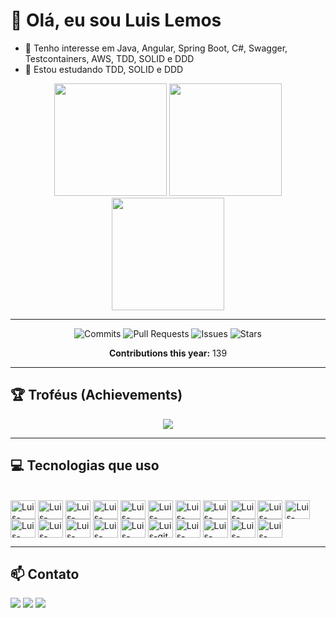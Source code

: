 # 👋 Olá, eu sou Luis Lemos
- 👀 Tenho interesse em Java, Angular, Spring Boot, C#, Swagger, Testcontainers, AWS, TDD, SOLID e DDD
- 🌱 Estou estudando TDD, SOLID e DDD

<div align="center">
  <!-- Estatísticas gerais -->
  <img height="180em" src="https://github-readme-stats.vercel.app/api?username=luislemos97&show_icons=true&theme=dracula&include_all_commits=true&count_private=true"/>
  <!-- Linguagens mais usadas -->
  <img height="180em" src="https://github-readme-stats.vercel.app/api/top-langs/?username=luislemos97&layout=compact&langs_count=7&theme=dracula"/>
  <!-- Streak (dias de contribuição seguidos) -->
  <img height="180em" src="https://github-readme-streak-stats.herokuapp.com?user=luislemos97&theme=dracula&date_format=j%20M%5B%20Y%5D"/>
</div>

---













































<!--START_SECTION:stats-->
<div align="center">

![Commits](https://img.shields.io/badge/Commits-35-red?logo=github)
![Pull Requests](https://img.shields.io/badge/PRs-0-blue?logo=github)
![Issues](https://img.shields.io/badge/Issues-0-green?logo=github)
![Stars](https://img.shields.io/badge/Stars-12-yellow?logo=github)

**Contributions this year:** 139

</div>
<!--END_SECTION:stats-->













































---

## 🏆 Troféus (Achievements)
<p align="center">
  <img src="https://github-profile-trophy.vercel.app/?username=luislemos97&theme=dracula&no-frame=true&row=1&column=6" />
</p>

---

## 💻 Tecnologias que uso
<div style="display: inline_block"><br>
  <!-- Java -->
  <img align="center" alt="Luis-Java" height="30" width="40" src="https://cdn.jsdelivr.net/gh/devicons/devicon/icons/java/java-plain.svg">
  <!-- C# -->
  <img align="center" alt="Luis-Csharp" height="30" width="40" src="https://cdn.jsdelivr.net/gh/devicons/devicon/icons/csharp/csharp-original.svg">
  <!-- Spring -->
  <img align="center" alt="Luis-Spring" height="30" width="40" src="https://cdn.jsdelivr.net/gh/devicons/devicon/icons/spring/spring-original.svg">
  <!-- Angular -->
  <img align="center" alt="Luis-Angular" height="30" width="40" src="https://cdn.jsdelivr.net/gh/devicons/devicon/icons/angularjs/angularjs-original.svg">
  <!-- Javascript -->
  <img align="center" alt="Luis-Javascript" height="30" width="40" src="https://cdn.jsdelivr.net/gh/devicons/devicon/icons/javascript/javascript-original.svg">
  <!-- Typescript -->
  <img align="center" alt="Luis-typescript" height="30" width="40" src="https://cdn.jsdelivr.net/gh/devicons/devicon/icons/typescript/typescript-original.svg">
  <!-- HTML5 -->
  <img align="center" alt="Luis-html5" height="30" width="40" src="https://cdn.jsdelivr.net/gh/devicons/devicon/icons/html5/html5-original.svg">
  <!-- CSS3 -->
  <img align="center" alt="Luis-css" height="30" width="40" src="https://cdn.jsdelivr.net/gh/devicons/devicon/icons/css3/css3-original.svg">
  <!-- Jenkins (corrigido para original) -->
  <img align="center" alt="Luis-Jenkins" height="30" width="40" src="https://cdn.jsdelivr.net/gh/devicons/devicon/icons/jenkins/jenkins-original.svg">
  <!-- Selenium -->
  <img align="center" alt="Luis-Selenium" height="30" width="40" src="https://cdn.jsdelivr.net/gh/devicons/devicon/icons/selenium/selenium-original.svg">
  <!-- Docker -->
  <img align="center" alt="Luis-docker" height="30" width="40" src="https://cdn.jsdelivr.net/gh/devicons/devicon/icons/docker/docker-original.svg">
  <!-- Python -->
  <img align="center" alt="Luis-python" height="30" width="40" src="https://cdn.jsdelivr.net/gh/devicons/devicon/icons/python/python-original.svg">
  <!-- Postgres -->
  <img align="center" alt="Luis-postgres" height="30" width="40" src="https://cdn.jsdelivr.net/gh/devicons/devicon/icons/postgresql/postgresql-original.svg">
  <!-- Oracle -->
  <img align="center" alt="Luis-oracle" height="30" width="40" src="https://cdn.jsdelivr.net/gh/devicons/devicon/icons/oracle/oracle-original.svg">
  <!-- Kubernetes -->
  <img align="center" alt="Luis-kubernetes" height="30" width="40" src="https://cdn.jsdelivr.net/gh/devicons/devicon/icons/kubernetes/kubernetes-original.svg">
  <!-- MariaDB -->
  <img align="center" alt="Luis-mariadb" height="30" width="40" src="https://cdn.jsdelivr.net/gh/devicons/devicon/icons/mariadb/mariadb-original-wordmark.svg">
  <!-- Git -->
  <img align="center" alt="Luis-git" height="30" width="40" src="https://cdn.jsdelivr.net/gh/devicons/devicon/icons/git/git-original-wordmark.svg">
  <!-- GitLab -->
  <img align="center" alt="Luis-gitlab" height="30" width="40" src="https://cdn.jsdelivr.net/gh/devicons/devicon/icons/gitlab/gitlab-original-wordmark.svg">
  <!-- Linux -->
  <img align="center" alt="Luis-linux" height="30" width="40" src="https://cdn.jsdelivr.net/gh/devicons/devicon/icons/linux/linux-original.svg">
  <!-- Tomcat -->
  <img align="center" alt="Luis-tomcat" height="30" width="40" src="https://cdn.jsdelivr.net/gh/devicons/devicon/icons/tomcat/tomcat-original-wordmark.svg">
  <!-- YAML -->
  <img align="center" alt="Luis-yaml" height="30" width="40" src="https://cdn.jsdelivr.net/gh/devicons/devicon/icons/yaml/yaml-original.svg">
</div>

---

## 📫 Contato
<div>
 <a href="mailto:luislemosm12@gmail.com"><img src="https://img.shields.io/badge/-Gmail-%23333?style=for-the-badge&logo=gmail&logoColor=white" target="_blank"></a>
 <a href="https://www.linkedin.com/in/luis-lemos97/" target="_blank"><img src="https://img.shields.io/badge/-LinkedIn-%230077B5?style=for-the-badge&logo=linkedin&logoColor=white" target="_blank"></a>
 <a href="https://www.instagram.com/luis_lemos_?igsh=aG84MmZicTlrZXM0&utm_source=qr" target="_blank"><img src="https://img.shields.io/badge/-Instagram-%23E4405F?style=for-the-badge&logo=instagram&logoColor=white" target="_blank"></a>
</div>
